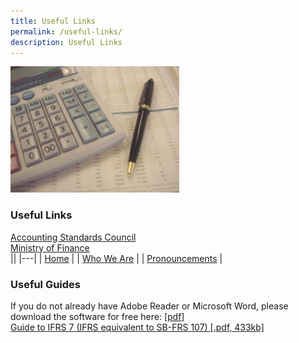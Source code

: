 ```yaml
---
title: Useful Links
permalink: /useful-links/
description: Useful Links
---
```

<img src="/images/Images/Default%20Source/Useful%20Links/img-fr.jpg" alt="img-fr" style="height:202px; width:270px;"> 

### Useful Links
  
[Accounting Standards Council](http://www.asc.gov.sg/)  
[Ministry of Finance](http://www.mof.gov.sg/)  
||
|---|
| [Home](/) |
| [Who We Are](/who-we-are) |
| [Pronouncements]() |


### Useful Guides
  
If you do not already have Adobe Reader or Microsoft Word, please download the software for free here: \[[pdf](http://www.adobe.com/products/acrobat/readstep2.html)\]  
[Guide to IFRS 7 (IFRS equivalent to SB-FRS 107) \[.pdf, 433kb\]](/files/Docs/Default%20Source/Useful%20Links/ifrs7forcorporates.pdf)